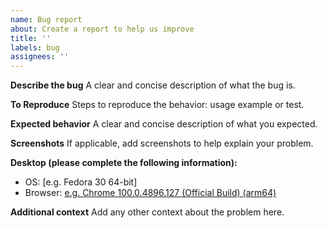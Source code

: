 ```yaml
---
name: Bug report
about: Create a report to help us improve
title: ''
labels: bug
assignees: ''
---
```


**Describe the bug**
A clear and concise description of what the bug is.

**To Reproduce**
Steps to reproduce the behavior: usage example or test.

**Expected behavior**
A clear and concise description of what you expected.

**Screenshots**
If applicable, add screenshots to help explain your problem.

**Desktop (please complete the following information):**

- OS: [e.g. Fedora 30 64-bit]
- Browser: [e.g. Chrome 100.0.4896.127 (Official Build) (arm64)](chrome://version)

**Additional context**
Add any other context about the problem here.
